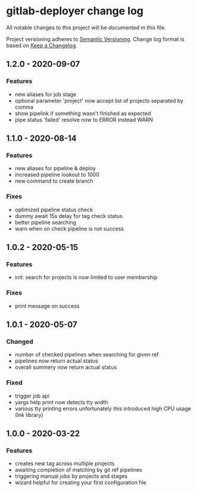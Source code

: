 # gitlab-deployer change log

All notable changes to this project will be documented in this file.

Project versioning adheres to [Semantic Versioning](http://semver.org/).
Change log format is based on [Keep a Changelog](http://keepachangelog.com/).

## 1.2.0 - 2020-09-07
### Features
- new aliases for job stage
- optional parameter 'project' now accept list of projects separated by comma
- show pipelink if something wasn't finished as expected
- pipe status 'failed' resolve now to ERROR instead WARN

## 1.1.0 - 2020-08-14
### Features
- new aliases for pipeline & deploy
- increased pipeline lookout to 1000
- new command to create branch
### Fixes
- optimized pipeline status check
- dummy await 15s delay for tag check status
- better pipeline searching
- warn when on check pipeline is not success

## 1.0.2 - 2020-05-15
### Features
- init: search for projects is now limited to user membership
### Fixes
- print message on success

## 1.0.1 - 2020-05-07
### Changed
- number of checked pipelines when searching for given ref
- pipelines now return actual status
- overall summery now return actual status
### Fixed
- trigger job api
- yargs help print now detects tty width
- various tty printing errors unfortunately this introduced high CPU usage (Ink library)

## 1.0.0 - 2020-03-22
### Features
- creates new tag across multiple projects
- awaiting completion of matching by git ref pipelines
- triggering manual jobs by projects and stages 
- wizard helpful for creating your first configuration file

